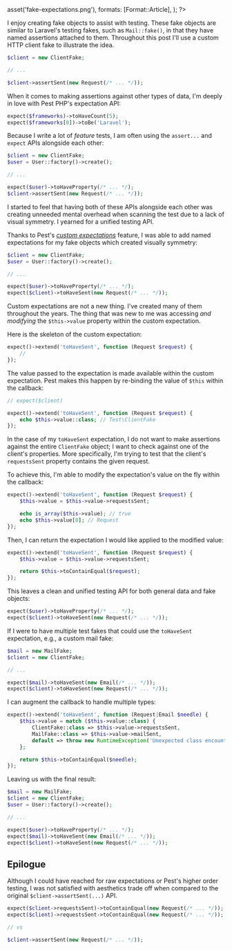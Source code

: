 <?php

use TiMacDonald\Website\Format;
use TiMacDonald\Website\Page;

/**
 * Props.
 *
 * @var string $projectBase
 * @var \TiMacDonald\Website\Request $request
 * @var \TiMacDonald\Website\Url $url
 * @var (callable(string): void) $e
 * @var \TiMacDonald\Website\Markdown $markdown
 * @var \TiMacDonald\Website\Collection $collection
 */

// ...

$page = Page::fromPost(
    file: __FILE__,
    title: 'Fake expectations',
    description: 'A testing fake with named assertions or Pest PHP\'s expectation API: ¿Por Qué No Los Dos?',
    date: new DateTimeImmutable('@1743820860', new DateTimeZone('Australia/Melbourne')),
    image: $url->asset('fake-expectations.png'),
    formats: [Format::Article],
);

?>

I enjoy creating fake objects to assist with testing. These fake objects are similar to Laravel's testing fakes, such as `Mail::fake()`, in that they have named assertions attached to them. Throughout this post I'll use a custom HTTP client fake to illustrate the idea.

```php
$client = new ClientFake;

// ...

$client->assertSent(new Request(/* ... */));
```

When it comes to making assertions against other types of data, I'm deeply in love with Pest PHP's expectation API:

```php
expect($frameworks)->toHaveCount(5);
expect($frameworks[0])->toBe('Laravel');
```

Because I write a lot of _feature_ tests, I am often using the `assert...` and `expect` APIs alongside each other:

```php
$client = new ClientFake;
$user = User::factory()->create();

// ...

expect($user)->toHaveProperty(/* ... */);
$client->assertSent(new Request(/* ... */));
```

I started to feel that having both of these APIs alongside each other was creating unneeded mental overhead when scanning the test due to a lack of visual symmetry. I yearned for a unified testing API.

Thanks to Pest's [_custom expectations_](https://pestphp.com/docs/custom-expectations) feature, I was able to add named expectations for my fake objects which created visually symmetry:

```php
$client = new ClientFake;
$user = User::factory()->create();

// ...

expect($user)->toHaveProperty(/* ... */);
expect($client)->toHaveSent(new Request(/* ... */));
```

Custom expectations are not a new thing. I've created many of them throughout the years. The thing that was new to me was accessing _and modifying_ the `$this->value` property within the custom expectation.

Here is the skeleton of the custom expectation:

```php
expect()->extend('toHaveSent', function (Request $request) {
    //
});
```

The value passed to the expectation is made available within the custom expectation. Pest makes this happen by re-binding the value of `$this` within the callback:

```php
// expect($client)

expect()->extend('toHaveSent', function (Request $request) {
    echo $this->value::class; // Test\ClientFake
});
```

In the case of my `toHaveSent` expectation, I do not want to make assertions against the entire `ClientFake` object; I want to check against one of the client's properties. More specifically, I'm trying to test that the client's `requestsSent` property contains the given request.

To achieve this, I'm able to modify the expectation's value on the fly within the callback:

```php
expect()->extend('toHaveSent', function (Request $request) {
    $this->value = $this->value->requestsSent;

    echo is_array($this->value); // true
    echo $this->value[0]; // Request
});
```

Then, I can return the expectation I would like applied to the modified value:

```php
expect()->extend('toHaveSent', function (Request $request) {
    $this->value = $this->value->requestsSent;

    return $this->toContainEqual($request);
});
```

This leaves a clean and unified testing API for both general data and fake objects:

```php
expect($user)->toHaveProperty(/* ... */);
expect($client)->toHaveSent(new Request(/* ... */));
```

If I were to have multiple test fakes that could use the `toHaveSent` expectation, e.g., a custom mail fake:

```php
$mail = new MailFake;
$client = new ClientFake;

// ...

expect($mail)->toHaveSent(new Email(/* ... */));
expect($client)->toHaveSent(new Request(/* ... */));
```

I can augment the callback to handle multiple types:

```php
expect()->extend('toHaveSent', function (Request|Email $needle) {
    $this->value = match ($this->value::class) {
        ClientFake::class => $this->value->requestsSent,
        MailFake::class => $this->value->mailSent,
        default => throw new RuntimeException('Unexpected class encounterd ['.$this->value::class.'].'),
    };

    return $this->toContainEqual($needle);
});
```

Leaving us with the final result:

```php
$mail = new MailFake;
$client = new ClientFake;
$user = User::factory()->create();

// ...

expect($user)->toHaveProperty(/* ... */);
expect($mail)->toHaveSent(new Email(/* ... */));
expect($client)->toHaveSent(new Request(/* ... */));
```


## Epilogue

Although I could have reached for raw expectations or Pest's higher order testing, I was not satisfied with aesthetics trade off when compared to the original `$client->assertSent(...)` API.

```php
expect($client->requestsSent)->toContainEqual(new Request(/* ... */));
expect($client)->requestsSent->toContainEqual(new Request(/* ... */));

// vs

$client->assertSent(new Request(/* ... */));
```
